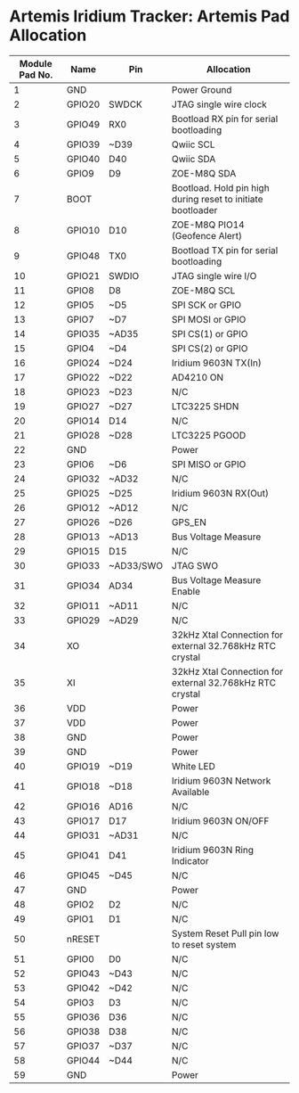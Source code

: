 # Artemis Iridium Tracker: Artemis Pad Allocation

| Module Pad No. | Name | Pin | Allocation |
|---|---|---|---|
| 1 | GND | | Power Ground |
| 2 | GPIO20 | SWDCK | JTAG single wire clock |
| 3 | GPIO49 | RX0 | Bootload RX pin for serial bootloading |
| 4 | GPIO39 | ~D39 | Qwiic SCL |
| 5 | GPIO40 | D40 | Qwiic SDA |
| 6 | GPIO9 | D9 | ZOE-M8Q SDA |
| 7 | BOOT | | Bootload. Hold pin high during reset to initiate bootloader |
| 8 | GPIO10 | D10 | ZOE-M8Q PIO14 (Geofence Alert) |
| 9 | GPIO48 | TX0 | Bootload TX pin for serial bootloading |
| 10 | GPIO21 | SWDIO | JTAG single wire I/O |
| 11 | GPIO8 | D8 | ZOE-M8Q SCL |
| 12 | GPIO5 | ~D5 | SPI SCK or GPIO |
| 13 | GPIO7 | ~D7 | SPI MOSI or GPIO |
| 14 | GPIO35 | ~AD35 | SPI CS(1) or GPIO |
| 15 | GPIO4 | ~D4 | SPI CS(2) or GPIO |
| 16 | GPIO24 | ~D24 | Iridium 9603N TX(In) |
| 17 | GPIO22 | ~D22 | AD4210 ON |
| 18 | GPIO23 | ~D23 | N/C |
| 19 | GPIO27 | ~D27 | LTC3225 SHDN |
| 20 | GPIO14 | D14 | N/C |
| 21 | GPIO28 | ~D28 | LTC3225 PGOOD |
| 22 | GND | | Power |
| 23 | GPIO6 | ~D6 | SPI MISO or GPIO |
| 24 | GPIO32 | ~AD32 | N/C |
| 25 | GPIO25 | ~D25 | Iridium 9603N RX(Out) |
| 26 | GPIO12 | ~AD12 | N/C |
| 27 | GPIO26 | ~D26 | GPS_EN |
| 28 | GPIO13 | ~AD13 | Bus Voltage Measure |
| 29 | GPIO15 | D15 | N/C |
| 30 | GPIO33 | ~AD33/SWO | JTAG SWO |
| 31 | GPIO34 | AD34 | Bus Voltage Measure Enable |
| 32 | GPIO11 | ~AD11 | N/C |
| 33 | GPIO29 | ~AD29 | N/C |
| 34 | XO | | 32kHz Xtal Connection for external 32.768kHz RTC crystal |
| 35 | XI | | 32kHz Xtal Connection for external 32.768kHz RTC crystal |
| 36 | VDD | | Power |
| 37 | VDD | | Power |
| 38 | GND | | Power |
| 39 | GND | | Power |
| 40 | GPIO19 | ~D19 | White LED |
| 41 | GPIO18 | ~D18 | Iridium 9603N Network Available |
| 42 | GPIO16 | AD16 | N/C |
| 43 | GPIO17 | D17 | Iridium 9603N ON/OFF |
| 44 | GPIO31 | ~AD31 | N/C |
| 45 | GPIO41 | D41 | Iridium 9603N Ring Indicator |
| 46 | GPIO45 | ~D45 | N/C |
| 47 | GND | | Power |
| 48 | GPIO2 | D2 | N/C |
| 49 | GPIO1 | D1 | N/C |
| 50 | nRESET | | System Reset Pull pin low to reset system |
| 51 | GPIO0 | D0 | N/C |
| 52 | GPIO43 | ~D43 | N/C |
| 53 | GPIO42 | ~D42 | N/C |
| 54 | GPIO3 | D3 | N/C |
| 55 | GPIO36 | D36 | N/C |
| 56 | GPIO38 | D38 | N/C |
| 57 | GPIO37 | ~D37 | N/C |
| 58 | GPIO44 | ~D44 | N/C |
| 59 | GND | | Power |
